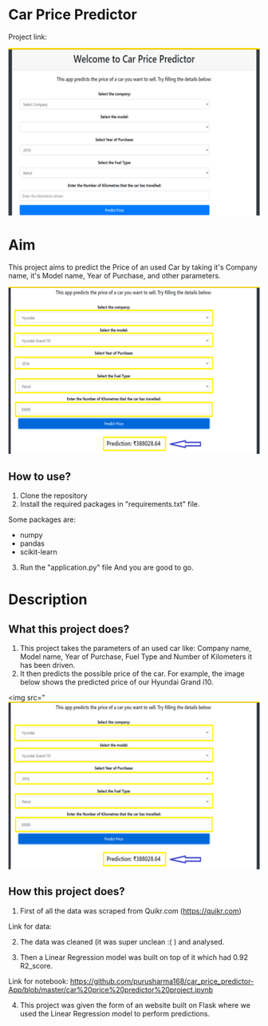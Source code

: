 # Car Price Predictor

Project link: 


<img src="https://github.com/purusharma168/car_price_predictor-App/blob/master/demo.png">



# Aim

This project aims to predict the Price of an used Car by taking it's Company name, it's Model name, Year of Purchase, and other parameters.

<img src="https://github.com/purusharma168/car_price_predictor-App/blob/master/predict.png">

## How to use?

1. Clone the repository
2. Install the required packages in "requirements.txt" file.

Some packages are:
 - numpy 
 - pandas 
 - scikit-learn

3. Run the "application.py" file
And you are good to go. 

# Description

## What this project does?

1. This project takes the parameters of an used car like: Company name, Model name, Year of Purchase, Fuel Type and Number of Kilometers it has been driven.
2. It then predicts the possible price of the car. For example, the image below shows the predicted price of our Hyundai Grand i10. 

<img src="<img src="https://github.com/purusharma168/car_price_predictor-App/blob/master/predict.png">

## How this project does?

1. First of all the data was scraped from Quikr.com (https://quikr.com) 


Link for data: 

2. The data was cleaned (it was super unclean :( ) and analysed.

3. Then a Linear Regression model was built on top of it which had 0.92 R2_score.



Link for notebook: https://github.com/purusharma168/car_price_predictor-App/blob/master/car%20price%20predictor%20project.ipynb

4. This project was given the form of an website built on Flask where we used the Linear Regression model to perform predictions.

